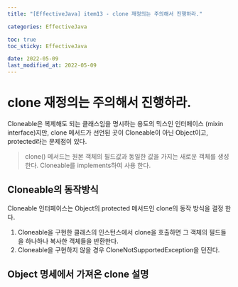 ```yaml
---
title: "[EffectiveJava] item13 - clone 재정의는 주의해서 진행하라."

categories: EffectiveJava

toc: true
toc_sticky: EffectiveJava

date: 2022-05-09
last_modified_at: 2022-05-09
---
```


# clone 재정의는 주의해서 진행하라.

Cloneable은 복제해도 되는 클래스임을 명시하는 용도의 믹스인 인터페이스 (mixin interface)지만, clone 메서드가 선언된 곳이 Cloneable이 아닌 Object이고, protected라는 문제점이 있다.

> clone() 메서드는 원본 객체의 필드값과 동일한 값을 가지는 새로운 객체를 생성한다. Cloneable를 implements하여 사용 한다.

## Cloneable의 동작방식

Cloneable 인터페이스는 Object의 protected 메서드인 clone의 동작 방식을 결정 한다.

1. Cloneable을 구현한 클래스의 인스턴스에서 clone을 호출하면 그 객체의 필드들을 하나하나 복사한 객체들을 반환한다. 
2. Cloneable을 구현하지 않을 경우 CloneNotSupportedException을 던진다.

## Object 명세에서 가져온 clone 설명